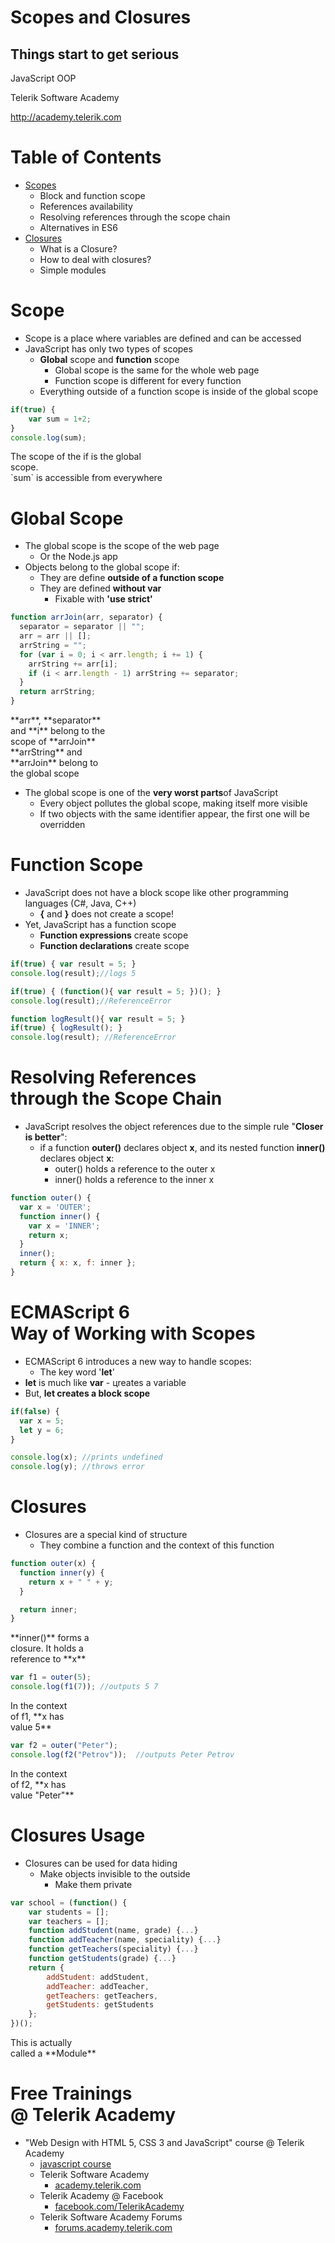 <!-- section start -->
<!-- attr: { id:'', class:'slide-title', showInPresentation:true, hasScriptWrapper:true } -->
# Scopes and Closures
## Things start to get serious
<!-- <img class="slide-image" showInPresentation="true" src="imgs\pic00.png" style="top:0.91%; left:44.91%; width:58.18%; z-index:-1" /> -->
<!-- <img class="slide-image" showInPresentation="true" src="imgs\pic01.png" style="top:48.48%; left:65.53%; width:38.79%; z-index:-1" /> -->
<article class="signature">
	<p class="signature-course">JavaScript OOP</p>
	<p class="signature-initiative">Telerik Software Academy</p>
	<a href="http://academy.telerik.com " class="signature-link">http://academy.telerik.com </a>
</article>


<!-- attr: { id:'', showInPresentation:true, hasScriptWrapper:true } -->
# Table of Contents
- [Scopes](#scope)
  - Block and function scope
  - References availability
  - Resolving references through the scope chain
  - Alternatives in ES6
- [Closures](#closures)
  - What is a Closure?
  - How to deal with closures?
  - Simple modules
<!-- <img class="slide-image" showInPresentation="true" src="imgs\pic02.png" style="top:44.08%; left:65.96%; width:38.79%; z-index:-1" /> -->



<!-- section start -->
<!-- attr: { id:'scope', class:'slide-section', showInPresentation:true, hasScriptWrapper:true } -->
# Scope
<!-- <img class="slide-image" showInPresentation="true" src="imgs\pic03.png" style="top:42.55%; left:29.42%; width:43.47%; z-index:-1" /> -->


<!-- attr: { showInPresentation:true, hasScriptWrapper:true, style:'font-size:0.9em' } -->
<!-- # Scope -->
- Scope is a place where variables are defined and can be accessed
- JavaScript has only two types of scopes
  - **Global** scope and **function** scope
    - Global scope is the same for the whole web page
    - Function scope is different for every function
  - Everything outside of a function scope is inside of the global scope

```js
if(true) {
    var sum = 1+2;
}
console.log(sum);
```

<div class="fragment balloon" style="top:64.83%; left:46.52%; width:48.28%">The scope of the if is the global scope.<br/>`sum` is accessible from everywhere</div>


<!-- attr: { showInPresentation:true, hasScriptWrapper:true, style:'font-size:0.9em' } -->
# Global Scope
- The global scope is the scope of the web page
  - Or the Node.js app
- Objects belong to the global scope if:
  - They are define **outside of a function scope**
  - They are defined **without var**
    - Fixable with **'use strict'**

```js
function arrJoin(arr, separator) {
  separator = separator || "";
  arr = arr || [];
  arrString = "";
  for (var i = 0; i < arr.length; i += 1) {
    arrString += arr[i];
    if (i < arr.length - 1) arrString += separator;
  }
  return arrString;
}
```

<div class="fragment balloon" style="top:51.36%; left:59.00%; width:30.13%">**arr**, **separator** and **i** belong to the scope of **arrJoin**</div>

<div class="fragment balloon" style="top:85.57%; left:45.70%; width:29.13%">**arrString** and **arrJoin** belong to the global scope</div>



<!-- attr: { showInPresentation:true, hasScriptWrapper:true } -->

- The global scope is one of the **very worst parts**of JavaScript
  - Every object pollutes the global scope, making itself more visible
  - If two objects with the same identifier appear, the first one will be overridden


<!-- attr: { class:'slide-section demo', showInPresentation:true, hasScriptWrapper:true } -->
<!-- # Global Scope
## [Demo]() -->
<!-- <img class="slide-image" showInPresentation="true" src="imgs\pic04.png" style="top:17.94%; left:15.25%; width:77.05%; z-index:-1" /> -->


<!-- attr: { showInPresentation:true, hasScriptWrapper:true, style:'font-size:0.85em' } -->
# Function Scope
- JavaScript does not have a block scope like other programming languages (C#, Java, C++)
  - **{** and **}** does not create a scope!
- Yet, JavaScript has a function scope
  - **Function expressions** create scope
  - **Function declarations** create scope

```js
if(true) { var result = 5; }
console.log(result);//logs 5
```
```js
if(true) { (function(){ var result = 5; })(); }
console.log(result);//ReferenceError
```
```js
function logResult(){ var result = 5; }
if(true) { logResult(); }
console.log(result); //ReferenceError
```



<!-- attr: { class:'slide-section demo', showInPresentation:true, hasScriptWrapper:true } -->
<!-- # Function Scope
## [Demo]() -->
<!-- <img class="slide-image" showInPresentation="true" src="imgs\pic05.png" style="top:36.22%; left:20.82%; width:50.12%; z-index:-1" /> -->


<!-- attr: { showInPresentation:true, hasScriptWrapper:true, style:'font-size:0.85em' } -->
# Resolving References<br/>through the Scope Chain
- JavaScript resolves the object references due to the simple rule "**Closer is better**":
  - if a function **outer()** declares object **x**, and its nested function **inner()** declares object **x**:
    - outer() holds a reference to the outer x
    - inner() holds a reference to the inner x

```js
function outer() { 
  var x = 'OUTER';
  function inner() {
    var x = 'INNER';
    return x;
  }
  inner();
  return { x: x, f: inner };
}
```


<!-- attr: { showInPresentation:true, hasScriptWrapper:true, style:'font-size:0.9em' } -->
# ECMAScript 6<br/>Way of Working with Scopes
- ECMAScript 6 introduces a new way to handle scopes:
  - The key word '**let**'
- **let** is much like **var** - цreates a variable
- But, **let creates a block scope**

```js
if(false) {
  var x = 5;
  let y = 6;
}

console.log(x); //prints undefined
console.log(y); //throws error
```


<!-- section start -->
<!-- attr: { id:'closures', class:'slide-section', showInPresentation:true, hasScriptWrapper:true } -->
# Closures


<!-- attr: { showInPresentation:true, hasScriptWrapper:true, style:'font-size:0.9em' } -->
<!-- # Closures -->
- Closures are a special kind of structure  
  - They combine a function and the context of this function

```js
function outer(x) {
  function inner(y) {
    return x + " " + y;
  }

  return inner;
}
```

<div class="fragment balloon" style="top:35.85%; left:42.49%; width:25%">**inner()** forms a closure. It holds a reference to **x**</div>

```js
var f1 = outer(5);
console.log(f1(7)); //outputs 5 7
```

<div class="fragment balloon" style="top:57.01%; left:54.22%; width:21%">In the context of f1, **x has value 5**</div>


```js
var f2 = outer("Peter");
console.log(f2("Petrov"));  //outputs Peter Petrov
```
<div class="fragment balloon" style="top:72%; left:63.83%; width:21%">In the context of f2, **x has value "Peter"**</div>


<!-- attr: { showInPresentation:true, hasScriptWrapper:true, style:'font-size:0.9em' } -->
# Closures Usage
- Closures can be used for data hiding
  - Make objects invisible to the outside 
    - Make them private

```js
var school = (function() {
    var students = [];
    var teachers = [];
    function addStudent(name, grade) {...}
    function addTeacher(name, speciality) {...}
    function getTeachers(speciality) {...}
    function getStudents(grade) {...}
    return {
        addStudent: addStudent,
        addTeacher: addTeacher,
        getTeachers: getTeachers,
        getStudents: getStudents
    };
})();
```

<div class="fragment balloon" style="top:60.01%; left:60.01%; width:27.37%">This is actually called a **Module**</div>


<!-- Questions -->
<!-- section start -->
<!-- attr: { showInPresentation:true, hasScriptWrapper:true, class:"slide-questions", id:"questions" } -->
<!-- # Scopes and Closures
## Questions? -->


<!-- attr: { showInPresentation:true, hasScriptWrapper:true, style:'font-size: 0.9em' } -->
# Free Trainings<br/>@ Telerik Academy
- "Web Design with HTML 5, CSS 3 and JavaScript" course @ Telerik Academy
    - [javascript course](http://academy.telerik.com/student-courses/web-design-and-ui/javascript-fundamentals/about)
  - Telerik Software Academy
    - [academy.telerik.com](academy.telerik.com)
  - Telerik Academy @ Facebook
    - [facebook.com/TelerikAcademy](facebook.com/TelerikAcademy)
  - Telerik Software Academy Forums
    - [forums.academy.telerik.com](http://telerikacademy.com/Forum/Home)

<!-- <img class="slide-image" showInPresentation="true"  src="imgs/pic00.png" style="top:58.18%; left:90.52%; width:16.97%; z-index:-1" /> -->